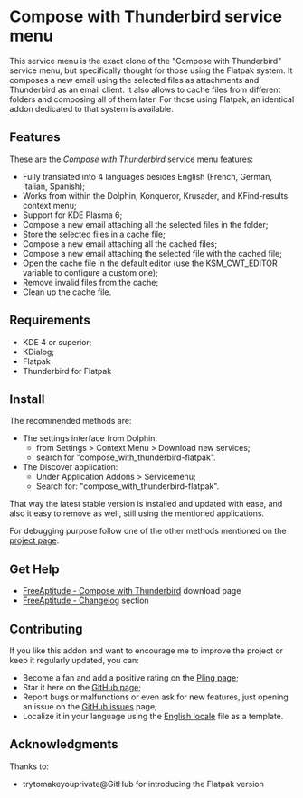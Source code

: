 # Compose with Thunderbird service menu

This service menu is the exact clone of the "Compose with Thunderbird" service menu,
but specifically thought for those using the Flatpak system.
It composes a new email using the selected files as attachments and Thunderbird as
an email client.
It also allows to cache files from different folders and composing all of them later.
For those using Flatpak, an identical addon dedicated to that system is available.

## Features

These are the *Compose with Thunderbird* service menu features:
- Fully translated into 4 languages besides English
  (French, German, Italian, Spanish);
- Works from within the Dolphin, Konqueror, Krusader, and KFind-results context menu;
- Support for KDE Plasma 6;
- Compose a new email attaching all the selected files in the folder;
- Store the selected files in a cache file;
- Compose a new email attaching all the cached files;
- Compose a new email attaching the selected file with the cached file;
- Open the cache file in the default editor (use the KSM_CWT_EDITOR variable to configure a custom one);
- Remove invalid files from the cache;
- Clean up the cache file.

## Requirements

- KDE 4 or superior;
- KDialog;
- Flatpak
- Thunderbird for Flatpak

## Install

The recommended methods are:
- The settings interface from Dolphin:
  * from Settings > Context Menu > Download new services;
  * search for "compose_with_thunderbird-flatpak".
- The Discover application:
  * Under Application Addons > Servicemenu;
  * Search for: "compose_with_thunderbird-flatpak".

That way the latest stable version is installed and updated with ease,
and also it easy to remove as well, still using the mentioned applications.

For debugging purpose follow one of the other methods mentioned on the [project page][installation].

## Get Help

- [FreeAptitude - Compose with Thunderbird][download] download page
- [FreeAptitude - Changelog][changelog] section

## Contributing

If you like this addon and want to encourage me to improve the project or keep it
regularly updated, you can:
- Become a fan and add a positive rating on the [Pling page][pling];
- Star it here on the [GitHub page][github];
- Report bugs or malfunctions or even ask for new features, just opening an issue
  on the [GitHub issues][issues] page;
- Localize it in your language using the [English locale][locale] file as a template.

## Acknowledgments

Thanks to:
- trytomakeyouprivate@GitHub for introducing the Flatpak version

[download]: https://freeaptitude.altervista.org/downloads/compose-with-thunderbird-flatpak.html "Compose with Thunderbird download page on FreeAptitude"
[changelog]: https://freeaptitude.altervista.org/downloads/compose-with-thunderbird-flatpak.html#changelog "Compose with Thunderbird changelog on FreeAptitude"
[installation]: https://freeaptitude.altervista.org/downloads/compose-with-thunderbird-flatpak.html#installation "Compose with Thunderbird installation on FreeAptitude"
[pling]: https://pling.com/p/1988940/ "Compose with Thunderbird page on Pling"
[github]: https://github.com/fabiomux/kde-servicemenus "KDE ServiceMenus page on GitHub"
[issues]: https://github.com/fabiomux/kde-servicemenus/issues "KDE ServiceMenus issues page on GitHub"
[locale]: https://github.com/fabiomux/kde-servicemenus/blob/main/_locale/compose_with_thunderbird-flatpak/en.yaml "English localization file to use as template"
[contributing]: https://github.com/fabiomux/kde-servicemenus#contributing "How to contribute to the Compose with Thunderbird project"
[§]: # "Generated by servicemenu_generator"

